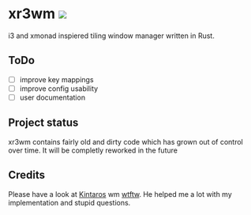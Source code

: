 # xr3wm ![](https://github.com/tsurai/xr3wm/workflows/build/badge.svg)

i3 and xmonad inspiered tiling window manager written in Rust.

## ToDo

- [ ] improve key mappings
- [ ] improve config usability
- [ ] user documentation

## Project status
xr3wm contains fairly old and dirty code which has grown out of control over time. It will be completly reworked in the future

## Credits

Please have a look at [Kintaros](https://github.com/Kintaro) wm [wtftw](https://github.com/Kintaro/wtftw). He helped me a lot with my implementation and stupid questions.
